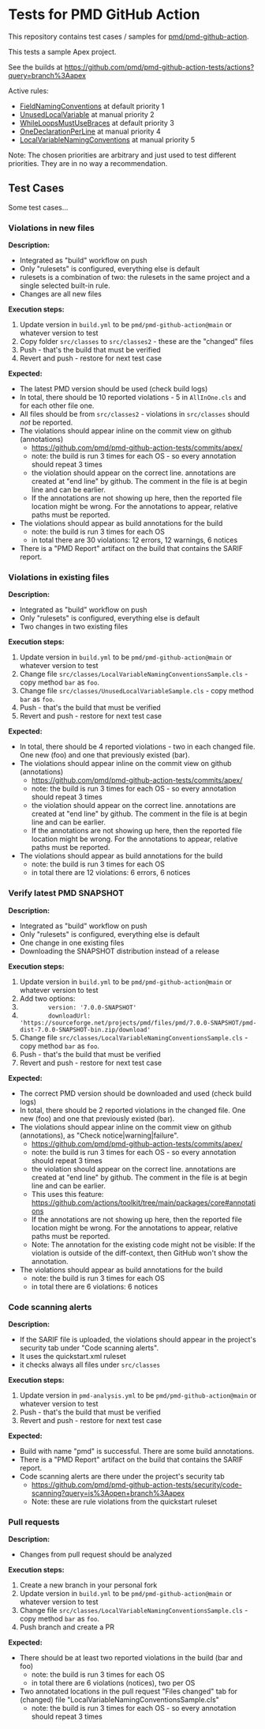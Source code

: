 # Tests for PMD GitHub Action

This repository contains test cases / samples for [pmd/pmd-github-action](https://github.com/pmd/pmd-github-action).

This tests a sample Apex project.

See the builds at <https://github.com/pmd/pmd-github-action-tests/actions?query=branch%3Aapex>

Active rules:
*   [FieldNamingConventions](https://pmd.github.io/latest/pmd_rules_apex_codestyle.html#fieldnamingconventions) at default priority 1
*   [UnusedLocalVariable](https://pmd.github.io/latest/pmd_rules_apex_bestpractices.html#unusedlocalvariable) at manual priority 2
*   [WhileLoopsMustUseBraces](https://pmd.github.io/latest/pmd_rules_apex_codestyle.html#whileloopsmustusebraces) at default priority 3
*   [OneDeclarationPerLine](https://pmd.github.io/latest/pmd_rules_apex_codestyle.html#onedeclarationperline) at manual priority 4
*   [LocalVariableNamingConventions](https://pmd.github.io/latest/pmd_rules_apex_codestyle.html#localvariablenamingconventions) at manual priority 5

Note: The chosen priorities are arbitrary and just used to test different priorities. They are in no way a recommendation.

## Test Cases

Some test cases...

### Violations in new files

**Description:**

* Integrated as "build" workflow on push
* Only "rulesets" is configured, everything else is default
* rulesets is a combination of two: the rulesets in the same project and a single selected built-in rule.
* Changes are all new files

**Execution steps:**

1. Update version in `build.yml` to be `pmd/pmd-github-action@main` or whatever version to test
2. Copy folder `src/classes` to `src/classes2` - these are the "changed" files
3. Push - that's the build that must be verified
4. Revert and push - restore for next test case

**Expected:**

* The latest PMD version should be used (check build logs)
* In total, there should be 10 reported violations - 5 in `AllInOne.cls` and for each other file one.
* All files should be from `src/classes2` - violations in `src/classes` should *not* be reported.
* The violations should appear inline on the commit view on github (annotations)
    * https://github.com/pmd/pmd-github-action-tests/commits/apex/
    * note: the build is run 3 times for each OS - so every annotation should repeat 3 times
    * the violation should appear on the correct line. annotations are created at "end line" by github.
      The comment in the file is at begin line and can be earlier.
    * If the annotations are not showing up here, then the reported file location might be wrong. For the
      annotations to appear, relative paths must be reported.
* The violations should appear as build annotations for the build
    * note: the build is run 3 times for each OS
    * in total there are 30 violations: 12 errors, 12 warnings, 6 notices
* There is a "PMD Report" artifact on the build that contains the SARIF report.

### Violations in existing files

**Description:**

* Integrated as "build" workflow on push
* Only "rulesets" is configured, everything else is default
* Two changes in two existing files

**Execution steps:**

1. Update version in `build.yml` to be `pmd/pmd-github-action@main` or whatever version to test
2. Change file `src/classes/LocalVariableNamingConventionsSample.cls` - copy method `bar` as `foo`.
3. Change file `src/classes/UnusedLocalVariableSample.cls` - copy method `bar` as `foo`.
4. Push - that's the build that must be verified
5. Revert and push - restore for next test case

**Expected:**

* In total, there should be 4 reported violations - two in each changed file. One new (foo) and one
  that previously existed (bar).
* The violations should appear inline on the commit view on github (annotations)
    * https://github.com/pmd/pmd-github-action-tests/commits/apex/
    * note: the build is run 3 times for each OS - so every annotation should repeat 3 times
    * the violation should appear on the correct line. annotations are created at "end line" by github.
      The comment in the file is at begin line and can be earlier.
    * If the annotations are not showing up here, then the reported file location might be wrong. For the
      annotations to appear, relative paths must be reported.
* The violations should appear as build annotations for the build
    * note: the build is run 3 times for each OS
    * in total there are 12 violations: 6 errors, 6 notices

### Verify latest PMD SNAPSHOT

**Description:**

* Integrated as "build" workflow on push
* Only "rulesets" is configured, everything else is default
* One change in one existing files
* Downloading the SNAPSHOT distribution instead of a release

**Execution steps:**

1. Update version in `build.yml` to be `pmd/pmd-github-action@main` or whatever version to test
2. Add two options:
  1. `        version: '7.0.0-SNAPSHOT'`
  2. `        downloadUrl: 'https://sourceforge.net/projects/pmd/files/pmd/7.0.0-SNAPSHOT/pmd-dist-7.0.0-SNAPSHOT-bin.zip/download'`
3. Change file `src/classes/LocalVariableNamingConventionsSample.cls` - copy method `bar` as `foo`.
4. Push - that's the build that must be verified
5. Revert and push - restore for next test case

**Expected:**

* The correct PMD version should be downloaded and used (check build logs)
* In total, there should be 2 reported violations in the changed file. One new (foo) and one
  that previously existed (bar).
* The violations should appear inline on the commit view on github (annotations), as "Check notice|warning|failure".
    * https://github.com/pmd/pmd-github-action-tests/commits/apex/
    * note: the build is run 3 times for each OS - so every annotation should repeat 3 times
    * the violation should appear on the correct line. annotations are created at "end line" by github.
      The comment in the file is at begin line and can be earlier.
    * This uses this feature: https://github.com/actions/toolkit/tree/main/packages/core#annotations
    * If the annotations are not showing up here, then the reported file location might be wrong. For the
      annotations to appear, relative paths must be reported.
    * Note: The annotation for the existing code might not be visible: If the violation is outside of
      the diff-context, then GitHub won't show the annotation.
* The violations should appear as build annotations for the build
    * note: the build is run 3 times for each OS
    * in total there are 6 violations: 6 notices

### Code scanning alerts

**Description:**

* If the SARIF file is uploaded, the violations should appear in the project's security tab
  under "Code scanning alerts".
* It uses the quickstart.xml ruleset
* it checks always all files under `src/classes`

**Execution steps:**

1. Update version in `pmd-analysis.yml` to be `pmd/pmd-github-action@main` or whatever version to test
2. Push - that's the build that must be verified
3. Revert and push - restore for next test case

**Expected:**

* Build with name "pmd" is successful. There are some build annotations.
* There is a "PMD Report" artifact on the build that contains the SARIF report.
* Code scanning alerts are there under the project's security tab
    * <https://github.com/pmd/pmd-github-action-tests/security/code-scanning?query=is%3Aopen+branch%3Aapex>
    * Note: these are rule violations from the quickstart ruleset

### Pull requests

**Description:**

* Changes from pull request should be analyzed

**Execution steps:**

1. Create a new branch in your personal fork
2. Update version in `build.yml` to be `pmd/pmd-github-action@main` or whatever version to test
2. Change file `src/classes/LocalVariableNamingConventionsSample.cls` - copy method `bar` as `foo`.
4. Push branch and create a PR

**Expected:**

* There should be at least two reported violations in the build (bar and foo)
    * note: the build is run 3 times for each OS
    * in total there are 6 violations (notices), two per OS
* Two annotated locations in the pull request "Files changed" tab for (changed) file "LocalVariableNamingConventionsSample.cls"
    * note: the build is run 3 times for each OS - so every annotation should repeat 3 times

